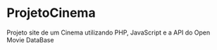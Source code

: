 # ProjetoCinema
Projeto site de um Cinema utilizando PHP, JavaScript e a API do Open Movie DataBase
